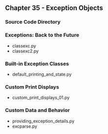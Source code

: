 ## Chapter 35 - Exception Objects

### Source Code Directory

### Exceptions: Back to the Future
* classexc.py
* classexc2.py

### Built-in Exception Classes
* default\_printing\_and\_state.py

### Custom Print Displays
* custom\_print\_displays\_01.py

### Custom Data and Behavior
* providing\_exception\_details.py
* excparse.py
